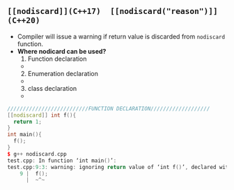 ## `[[nodiscard]](C++17)  [[nodiscard("reason")]](C++20)`
  - Compiler will issue a warning if return value is discarded from `nodiscard` function.
  - **Where nodicard can be used?**
    1. Function declaration
      - 
    2. Enumeration declaration
      - 
    3. class declaration
      - 
```c++
//////////////////////////FUNCTION DECLARATION///////////////////
[[nodiscard]] int f(){
  return 1;
}
int main(){
  f();
}
$ g++ nodiscard.cpp
test.cpp: In function ‘int main()’:
test.cpp:9:3: warning: ignoring return value of ‘int f()’, declared with attribute nodiscard [-Wunused-result]
    9 |  f();
      |  ~^~
```
